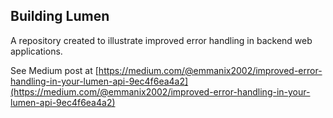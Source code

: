 Building Lumen
---
A repository created to illustrate improved error handling in backend web applications.

See Medium post at [https://medium.com/@emmanix2002/improved-error-handling-in-your-lumen-api-9ec4f6ea4a2](https://medium.com/@emmanix2002/improved-error-handling-in-your-lumen-api-9ec4f6ea4a2)
